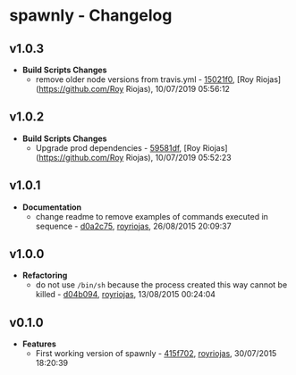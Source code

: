 
# spawnly - Changelog
## v1.0.3
- **Build Scripts Changes**
  - remove older node versions from travis.yml - [15021f0]( https://github.com/royriojas/spawnly/commit/15021f0 ), [Roy Riojas](https://github.com/Roy Riojas), 10/07/2019 05:56:12

    
## v1.0.2
- **Build Scripts Changes**
  - Upgrade prod dependencies - [59581df]( https://github.com/royriojas/spawnly/commit/59581df ), [Roy Riojas](https://github.com/Roy Riojas), 10/07/2019 05:52:23

    
## v1.0.1
- **Documentation**
  - change readme to remove examples of commands executed in sequence - [d0a2c75]( https://github.com/royriojas/spawnly/commit/d0a2c75 ), [royriojas](https://github.com/royriojas), 26/08/2015 20:09:37

    
## v1.0.0
- **Refactoring**
  - do not use `/bin/sh` because the process created this way cannot be killed - [d04b094]( https://github.com/royriojas/spawnly/commit/d04b094 ), [royriojas](https://github.com/royriojas), 13/08/2015 00:24:04

    
## v0.1.0
- **Features**
  - First working version of spawnly - [415f702]( https://github.com/royriojas/spawnly/commit/415f702 ), [royriojas](https://github.com/royriojas), 30/07/2015 18:20:39

    
